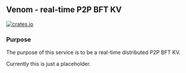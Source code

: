 ## Venom - real-time P2P BFT KV

[![crates.io](https://meritbadge.herokuapp.com/venom)](https://crates.io/crates/venom)

### Purpose

The purpose of this service is to be a real-time distributed P2P BFT KV.

Currently this is just a placeholder.
